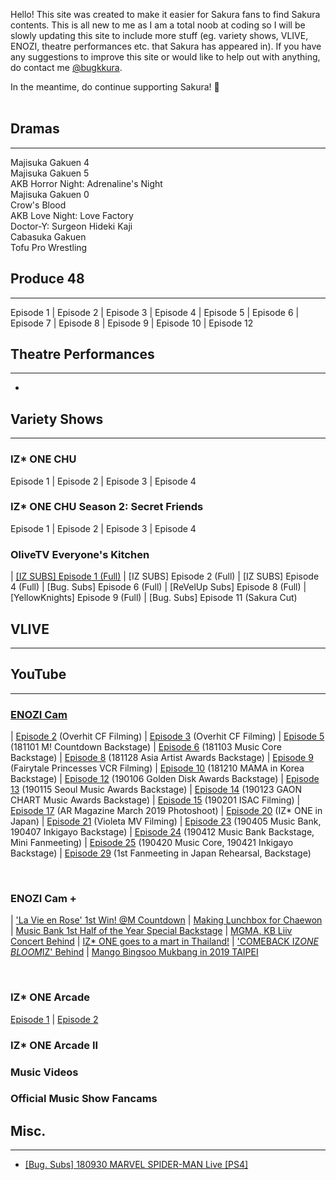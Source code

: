 Hello! This site was created to make it easier for Sakura fans to find Sakura contents. This is all new to me as I am a total noob at coding so  I will be slowly updating this site to include more stuff (eg. variety shows, VLIVE, ENOZI, theatre performances etc. that Sakura has appeared in). If you have any suggestions to improve this site or would like to help out with anything, do contact me <a target="_blank" href="https://twitter.com/bugkkura"> @bugkkura</a>.

In the meantime, do continue supporting Sakura! 🥰
<br>
<br>
## Dramas
* * *

Majisuka Gakuen 4<br>
Majisuka Gakuen 5<br>
AKB Horror Night: Adrenaline's Night<br>
Majisuka Gakuen 0<br>
Crow's Blood<br>
AKB Love Night: Love Factory<br>
Doctor-Y: Surgeon Hideki Kaji<br>
Cabasuka Gakuen<br>
Tofu Pro Wrestling<br>

## Produce 48
* * *
Episode 1 | Episode 2 | Episode 3 | Episode 4 | Episode 5 | Episode 6 | Episode 7 | Episode 8 | Episode 9 | Episode 10 | Episode 12
<br>

## Theatre Performances
* * *
-

## Variety Shows
* * *

### IZ* ONE CHU
  Episode 1 | Episode 2 | Episode 3 | Episode 4
<br>

### IZ* ONE CHU Season 2: Secret Friends
  
  Episode 1 | Episode 2 | Episode 3 | Episode 4
<br>

### OliveTV Everyone's Kitchen
| <a href="./md/everyone's kitchen/181229EKEpisode1.html">[IZ SUBS] Episode 1 (Full)</a> | [IZ SUBS] Episode 2 (Full) | [IZ SUBS] Episode 4 (Full) | [Bug. Subs] Episode 6 (Full) 
| [ReVelUp Subs] Episode 8 (Full) | [YellowKnights] Episode 9 (Full) | [Bug. Subs] Episode 11 (Sakura Cut)
<br>

## VLIVE
* * *

## YouTube
* * *

<h3><a href="./md/youtube/enozi cam.html">ENOZI Cam</a></h3>

| <a target="_blank" href="https://www.youtube.com/watch?v=mEboyuYa5-s">Episode 2</a> (Overhit CF Filming)                            | <a target="_blank" href="https://www.youtube.com/watch?v=LBljUqTzboo">Episode 3</a> (Overhit CF Filming)
| <a target="_blank" href="https://www.youtube.com/watch?v=apgzmeBRqmQ">Episode 5</a> (181101 M! Countdown Backstage)                 | <a target="_blank" href="https://www.youtube.com/watch?v=apkjxdbjj1g">Episode 6</a> (181103 Music Core Backstage)
| <a target="_blank" href="https://www.youtube.com/watch?v=KJaYHQa_koA">Episode 8</a> (181128 Asia Artist Awards Backstage)           | <a target="_blank" href="https://www.youtube.com/watch?v=A6EieNny-iY">Episode 9</a> (Fairytale Princesses VCR Filming)
| <a target="_blank" href="https://www.youtube.com/watch?v=Z167_AonGm0">Episode 10</a> (181210 MAMA in Korea Backstage)               | <a target="_blank" href="https://www.youtube.com/watch?v=lw4wPYBeySg">Episode 12</a> (190106 Golden Disk Awards Backstage)
| <a target="_blank" href="https://www.youtube.com/watch?v=H2GztU4loNc">Episode 13</a> (190115 Seoul Music Awards Backstage)          | <a target="_blank" href="https://www.youtube.com/watch?v=IMBfpoA2iWo">Episode 14</a> (190123 GAON CHART Music Awards Backstage)
| <a target="_blank" href="https://www.youtube.com/watch?v=ocqIQf7yeBo">Episode 15</a> (190201 ISAC Filming)                          | <a target="_blank" href="https://www.youtube.com/watch?v=HPYhf3P6U5k">Episode 17</a> (AR Magazine March 2019 Photoshoot)
| <a target="_blank" href="https://www.youtube.com/watch?v=kgyNlu7Jzfs">Episode 20</a> (IZ* ONE in Japan)                             | <a target="_blank" href="https://www.youtube.com/watch?v=YGZOCCfUtCY">Episode 21</a> (Violeta MV Filming)
| <a target="_blank" href="https://www.youtube.com/watch?v=QuFlMIgKxsA">Episode 23</a> (190405 Music Bank, 190407 Inkigayo Backstage) | <a target="_blank" href="https://www.youtube.com/watch?v=sZeph04xB_k">Episode 24</a> (190412 Music Bank Backstage, Mini Fanmeeting)
| <a target="_blank" href="https://www.youtube.com/watch?v=eoyUSKMVkgk">Episode 25</a> (190420 Music Core, 190421 Inkigayo Backstage) | <a target="_blank" href="https://www.youtube.com/watch?v=8XSS0d1ql7I">Episode 29</a> (1st Fanmeeting in Japan Rehearsal, Backstage)

<br>

### ENOZI Cam +

| <a target="_blank" href="https://www.youtube.com/watch?v=J326RzASXEQ">'La Vie en Rose' 1st Win! @M Countdown</a>            | <a target="_blank" href="https://www.youtube.com/watch?v=nxZg70OqHpU">Making Lunchbox for Chaewon</a>
| <a target="_blank" href="https://www.youtube.com/watch?v=5ye2u3gLw_U">Music Bank 1st Half of the Year Special Backstage</a> | <a target="_blank" href="https://www.youtube.com/watch?v=M-UjOoy56Is">MGMA, KB Liiv Concert Behind</a>
| <a target="_blank" href="https://www.youtube.com/watch?v=otMw0Um5JLw">IZ* ONE goes to a mart in Thailand!</a>                | <a target="_blank" href="https://www.youtube.com/watch?v=rVAGrBBCJu0">'COMEBACK IZ*ONE BLOOM*IZ' Behind</a>
| <a target="_blank" href="https://www.youtube.com/watch?v=OatrfUO1IDk">Mango Bingsoo Mukbang in 2019 TAIPEI</a>

<br>

### IZ* ONE Arcade

<a target="_blank" href="https://www.youtube.com/watch?v=sEFiHs7mLjM">Episode 1</a> | <a target="_blank" href="https://www.youtube.com/watch?v=7JH2KFJKGjA">Episode 2</a> 
<br>

### IZ* ONE Arcade II

### Music Videos

### Official Music Show Fancams


## Misc.
* * *

* <a href="./md/misc/180930SakuraSpiderman.html">[Bug. Subs] 180930 MARVEL SPIDER-MAN Live [PS4]</a>
